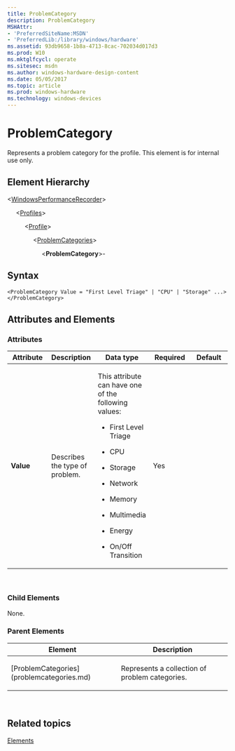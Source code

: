 ```yaml
---
title: ProblemCategory
description: ProblemCategory
MSHAttr:
- 'PreferredSiteName:MSDN'
- 'PreferredLib:/library/windows/hardware'
ms.assetid: 93db9658-1b8a-4713-8cac-702034d017d3
ms.prod: W10
ms.mktglfcycl: operate
ms.sitesec: msdn
ms.author: windows-hardware-design-content
ms.date: 05/05/2017
ms.topic: article
ms.prod: windows-hardware
ms.technology: windows-devices
---
```


# ProblemCategory


Represents a problem category for the profile. This element is for internal use only.

## Element Hierarchy


&lt;[WindowsPerformanceRecorder](windowsperformancerecorder.md)&gt;

     &lt;[Profiles](profiles.md)&gt;

          &lt;[Profile](profile-wpr.md)&gt;

               &lt;[ProblemCategories](problemcategories.md)&gt;

                    &lt;**ProblemCategory**&gt;-

## Syntax


``` syntax
<ProblemCategory Value = "First Level Triage" | "CPU" | "Storage" ...>
</ProblemCategory>
```

## Attributes and Elements


### Attributes

<table>
<colgroup>
<col width="20%" />
<col width="20%" />
<col width="20%" />
<col width="20%" />
<col width="20%" />
</colgroup>
<thead>
<tr class="header">
<th>Attribute</th>
<th>Description</th>
<th>Data type</th>
<th>Required</th>
<th>Default</th>
</tr>
</thead>
<tbody>
<tr class="odd">
<td><p><strong>Value</strong></p></td>
<td><p>Describes the type of problem.</p></td>
<td><p>This attribute can have one of the following values:</p>
<ul>
<li><p>First Level Triage</p></li>
<li><p>CPU</p></li>
<li><p>Storage</p></li>
<li><p>Network</p></li>
<li><p>Memory</p></li>
<li><p>Multimedia</p></li>
<li><p>Energy</p></li>
<li><p>On/Off Transition</p></li>
</ul></td>
<td><p>Yes</p></td>
<td><p></p></td>
</tr>
</tbody>
</table>

 

### Child Elements

None.

### Parent Elements

<table>
<colgroup>
<col width="50%" />
<col width="50%" />
</colgroup>
<thead>
<tr class="header">
<th>Element</th>
<th>Description</th>
</tr>
</thead>
<tbody>
<tr class="odd">
<td><p>[ProblemCategories](problemcategories.md)</p></td>
<td><p>Represents a collection of problem categories.</p></td>
</tr>
</tbody>
</table>

 

## Related topics


[Elements](elements.md)

 

 







